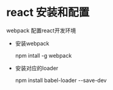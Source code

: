# react 安装和配置

webpack 配置react开发环境

* 安装webpack

    npm intall -g webpack

* 安装对应的loader

    npm install babel-loader --save-dev
